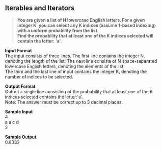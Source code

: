 ## Iterables and Iterators
> **You are given a list of N lowercase English letters. For a given integer K, you can select any K indices (assume 1-based indexing) with a uniform probability from the list.
<br/>Find the probability that at least one of the K indices selected will contain the letter: 'a'.<br/>**

**Input Format**<br/>
The input consists of three lines. The first line contains the integer N, denoting the length of the list. The next line consists of N space-separated lowercase English letters, denoting the elements of the list.<br/>The third and the last line of input contains the integer K, denoting the number of indices to be selected.<br/>

**Output Format** <br/>
Output a single line consisting of the probability that at least one of the K indices selected contains the letter:'a'.<br/>Note: The answer must be correct up to 3 decimal places.<br/>

**Sample Input**<br/>
4 <br/>
a a c d<br/>
2<br/>

**Sample Output**<br/>
0.8333 
